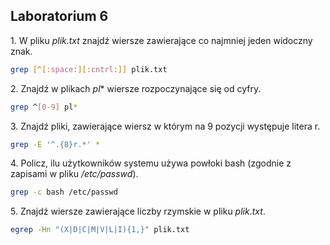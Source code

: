 ## Laboratorium 6


1\. W pliku *plik.txt* znajdź wiersze zawierające co najmniej jeden widoczny znak.

```sh
grep [^[:space:][:cntrl:]] plik.txt
```

2\. Znajdź w plikach *pl** wiersze rozpoczynające się od cyfry.

```sh
grep ^[0-9] pl*
```

3\. Znajdź pliki, zawierające wiersz w którym na 9 pozycji występuje litera r.

```sh
grep -E '^.{8}r.*' *
```

4\. Policz, ilu użytkowników systemu używa powłoki bash (zgodnie z zapisami w pliku */etc/passwd*).

```sh
grep -c bash /etc/passwd
```

5\. Znajdź wiersze zawierające liczby rzymskie w pliku *plik.txt*.

```sh
egrep -Hn "(X|D|C|M|V|L|I){1,}" plik.txt
```
